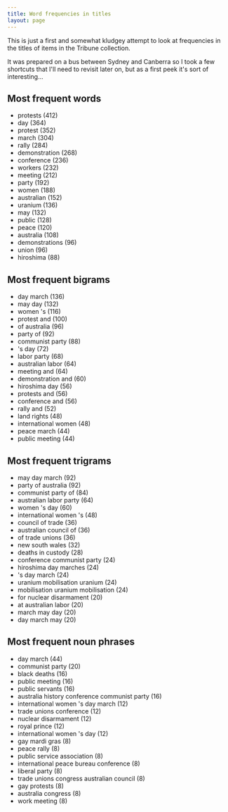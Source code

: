 ```yaml
---
title: Word frequencies in titles
layout: page
---
```


This is just a first and somewhat kludgey attempt to look at frequencies in the titles of items in the Tribune collection.

It was prepared on a bus between Sydney and Canberra so I took a few shortcuts that I'll need to revisit later on, but as a first peek it's sort of interesting...

## Most frequent words

* protests (412)
* day (364)
* protest (352)
* march (304)
* rally (284)
* demonstration (268)
* conference (236)
* workers (232)
* meeting (212)
* party (192)
* women (188)
* australian (152)
* uranium (136)
* may (132)
* public (128)
* peace (120)
* australia (108)
* demonstrations (96)
* union (96)
* hiroshima (88)


## Most frequent bigrams

* day march (136)
* may day (132)
* women 's (116)
* protest and (100)
* of australia (96)
* party of (92)
* communist party (88)
* 's day (72)
* labor party (68)
* australian labor (64)
* meeting and (64)
* demonstration and (60)
* hiroshima day (56)
* protests and (56)
* conference and (56)
* rally and (52)
* land rights (48)
* international women (48)
* peace march (44)
* public meeting (44)


## Most frequent trigrams

* may day march (92)
* party of australia (92)
* communist party of (84)
* australian labor party (64)
* women 's day (60)
* international women 's (48)
* council of trade (36)
* australian council of (36)
* of trade unions (36)
* new south wales (32)
* deaths in custody (28)
* conference communist party (24)
* hiroshima day marches (24)
* 's day march (24)
* uranium mobilisation uranium (24)
* mobilisation uranium mobilisation (24)
* for nuclear disarmament (20)
* at australian labor (20)
* march may day (20)
* day march may (20)


## Most frequent noun phrases

* day march (44)
* communist party (20)
* black deaths (16)
* public meeting (16)
* public servants (16)
* australia history conference communist party (16)
* international women 's day march (12)
* trade unions conference (12)
* nuclear disarmament (12)
* royal prince (12)
* international women 's day (12)
* gay mardi gras (8)
* peace rally (8)
* public service association (8)
* international peace bureau conference (8)
* liberal party (8)
* trade unions congress australian council (8)
* gay protests (8)
* australia congress (8)
* work meeting (8)